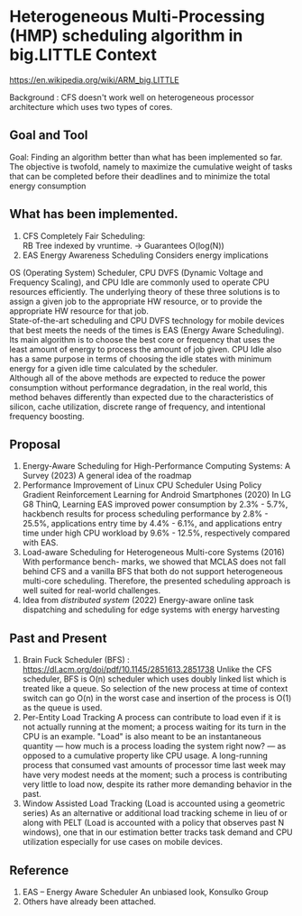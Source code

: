 # Heterogeneous Multi-Processing (HMP) scheduling algorithm in big.LITTLE Context
https://en.wikipedia.org/wiki/ARM_big.LITTLE

Background : CFS doesn't work well on heterogeneous processor architecture which uses two types of cores.
## Goal and Tool
Goal: Finding an algorithm better than what has been implemented so far.
The objective is twofold, namely to maximize the cumulative weight of tasks that can be completed before their deadlines and to minimize the total energy consumption

## What has been implemented.
1. CFS Completely Fair Scheduling:  
        RB Tree indexed by vruntime. -> Guarantees O(log(N))
2. EAS Energy Awareness Scheduling
        Considers energy implications

OS (Operating System) Scheduler, CPU DVFS (Dynamic Voltage and Frequency Scaling), and CPU Idle are commonly used to operate CPU resources efficiently. The underlying theory of these three solutions is to assign a given job to the appropriate HW resource, or to provide the appropriate HW resource for that job.   
State-of-the-art scheduling and CPU DVFS technology for mobile devices that best meets the needs of the times is EAS (Energy Aware Scheduling). Its main algorithm is to choose the best core or frequency that uses the least amount of energy to process the amount of job given. CPU Idle also has a same purpose in terms of choosing the idle states with minimum energy for a given idle time calculated by the scheduler.    
Although all of the above methods are expected to reduce the power consumption without performance degradation, in the real world, this method behaves differently than expected due to the characteristics of silicon, cache utilization, discrete range of frequency, and intentional frequency boosting.

## Proposal
1. Energy-Aware Scheduling for High-Performance Computing Systems: A Survey (2023)
A general idea of the roadmap
2. Performance Improvement of Linux CPU Scheduler Using Policy Gradient Reinforcement Learning for Android Smartphones (2020)
In LG G8 ThinQ, Learning EAS improved power consumption by 2.3% - 5.7%, hackbench results for process scheduling performance by 2.8% - 25.5%, applications entry time by 4.4% - 6.1%, and applications entry time under high CPU workload by 9.6% - 12.5%, respectively compared with EAS.
3. Load-aware Scheduling for Heterogeneous Multi-core Systems (2016)
With performance bench- marks, we showed that MCLAS does not fall behind CFS and a vanilla BFS that both do not support heterogeneous multi-core scheduling. Therefore, the presented scheduling approach is well suited for real-world challenges.
4. Idea from *distributed system* (2022)
Energy-aware online task dispatching and scheduling for edge systems with energy harvesting

 
## Past and Present
1. Brain Fuck Scheduler (BFS) : 
https://dl.acm.org/doi/pdf/10.1145/2851613.2851738
Unlike the CFS scheduler, BFS is O(n) scheduler which uses doubly linked list which is treated like a queue. 
So selection of the new process at time of context switch can go O(n) in the worst case 
and insertion of the process is O(1) as the queue is used. 
1. Per-Entity Load Tracking
A process can contribute to load even if it is not actually running at the moment; a process waiting for its turn in the CPU is an example. "Load" is also meant to be an instantaneous quantity — how much is a process loading the system right now? — as opposed to a cumulative property like CPU usage. A long-running process that consumed vast amounts of processor time last week may have very modest needs at the moment; such a process is contributing very little to load now, despite its rather more demanding behavior in the past.
1. Window Assisted Load Tracking  (Load is accounted using a geometric series)
As an alternative or additional load tracking scheme in lieu of or along with PELT (Load is accounted with a policy that observes past N windows), one that in our estimation better tracks task demand and CPU utilization especially for use cases on mobile devices.
## Reference 
1. EAS – Energy Aware Scheduler An unbiased look, Konsulko Group
2. Others have already been attached.